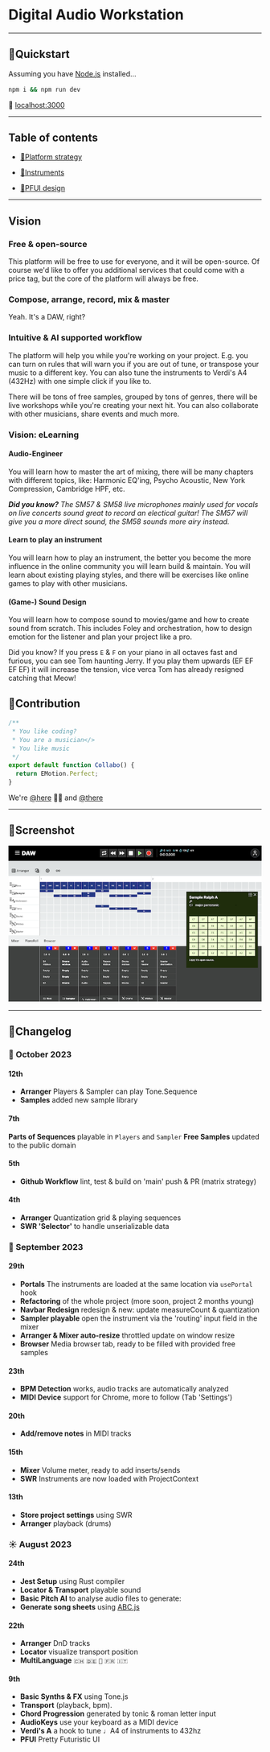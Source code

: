 # Digital Audio Workstation

---

## 🎼Quickstart

Assuming you have [Node.js](https://nodejs.org) installed...

```bash
npm i && npm run dev
```

🥁 [localhost:3000](http://localhost:3000)

---

## Table of contents

- [🎼Platform strategy](src/app/core/instruments/README.md#platformStrategy)
- [🎼Instruments](src/app/core/instruments/README.md#)

- [🎼PFUI design](src/app/ui/README.md#)

---

## Vision

### Free & open-source

This platform will be free to use for everyone, and it will be open-source. Of course we'd like to offer you additional services that could come with a price tag, but the core of the platform will always be free.

### Compose, arrange, record, mix & master

Yeah. It's a DAW, right?

### Intuitive & AI supported workflow

The platform will help you while you're working on your project. E.g. you can turn on rules that will warn you if you are out of tune, or transpose your music to a different key. You can also tune the instruments to Verdi's A4 (432Hz) with one simple click if you like to.

There will be tons of free samples, grouped by tons of genres, there will be live workshops while you're creating your next hit. You can also collaborate with other musicians, share events and much more.

### Vision: eLearning

#### Audio-Engineer

You will learn how to master the art of mixing, there will be many chapters with different topics, like: Harmonic EQ'ing, Psycho Acoustic, New York Compression, Cambridge HPF, etc.

_**Did you know?** The SM57 & SM58 live microphones mainly used for vocals on live concerts sound great to record an electical guitar! The SM57 will give you a more direct sound, the SM58 sounds more airy instead._

#### Learn to play an instrument

You will learn how to play an instrument, the better you become the more influence in the online community you will learn build & maintain. You will learn about existing playing styles, and there will be exercises like online games to play with other musicians.

#### (Game-) Sound Design

You will learn how to compose sound to movies/game and how to create sound from scratch. This includes Foley and orchestration, how to design emotion for the listener and plan your project like a pro.

Did you know? If you press `E` & `F` on your piano in all octaves fast and furious, you can see Tom haunting Jerry. If you play them upwards (EF EF EF EF) it will increase the tension, vice verca Tom has already resigned catching that Meow!

## 🎼Contribution

```typescript
/**
 * You like coding?
 * You are a musician</>
 * You like music
 */
export default function Collabo() {
  return EMotion.Perfect;
}
```

We're [@here](https://github.com/scha-ch/daw/discussions) 🙋‍♂️ and [@there](https://www.linkedin.com/in/faebster/)

---

## 🎼Screenshot

![alt DAW Screenshot](./public/screenshot.png)

---

## 🎼Changelog

### 🍂 October 2023

#### 12th

- **Arranger** Players & Sampler can play Tone.Sequence
- **Samples** added new sample library

#### 7th

**Parts of Sequences** playable in `Players` and `Sampler`
**Free Samples** updated to the public domain

#### 5th

- **Github Workflow** lint, test & build on 'main' push & PR (matrix strategy)

#### 4th

- **Arranger** Quantization grid & playing sequences
- **SWR 'Selector'** to handle unserializable data

### 🍃 September 2023

#### 29th

- **Portals** The instruments are loaded at the same location via `usePortal` hook
- **Refactoring** of the whole project (more soon, project 2 months young)
- **Navbar Redesign** redesign & new: update measureCount & quantization
- **Sampler playable** open the instrument via the 'routing' input field in the mixer
- **Arranger & Mixer auto-resize** throttled update on window resize
- **Browser** Media browser tab, ready to be filled with provided free samples

#### 23th

- **BPM Detection** works, audio tracks are automatically analyzed
- **MIDI Device** support for Chrome, more to follow (Tab 'Settings')

#### 20th

- **Add/remove notes** in MIDI tracks

#### 15th

- **Mixer** Volume meter, ready to add inserts/sends
- **SWR** Instruments are now loaded with ProjectContext

#### 13th

- **Store project settings** using SWR
- **Arranger** playback (drums)

### ☀️ August 2023

#### 24th

- **Jest Setup** using Rust compiler
- **Locator & Transport** playable sound
- **Basic Pitch AI** to analyse audio files to generate:
- **Generate song sheets** using [ABC.js](https://github.com/paulrosen/abcjs)

#### 22th

- **Arranger** DnD tracks
- **Locator** visualize transport position
- **MultiLanguage** `🇨🇭` `🇩🇪` `🏴󠁧󠁢󠁥󠁮󠁧󠁿` `🇫🇷` `🇮🇹`

#### 9th

- **Basic Synths & FX** using Tone.js
- **Transport** (playback, bpm).
- **Chord Progression** generated by tonic & roman letter input
- **AudioKeys** use your keyboard as a MIDI device
- **Verdi's A** a hook to tune ♩A4 of instruments to 432hz
- **PFUI** Pretty Futuristic UI
